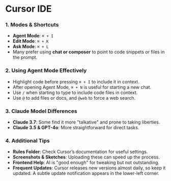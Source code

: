 # Cursor IDE

### 1. Modes & Shortcuts
- **Agent Mode**: `⌘ + I`
- **Edit Mode**: `⌘ + K`
- **Ask Mode**: `⌘ + L`
- Many prefer using **chat or composer** to point to code snippets or files in the prompt.

### 2. Using Agent Mode Effectively
- Highlight code before pressing `⌘ + I` to include it in context.
- After opening Agent Mode, `⌘ + N` is useful for starting a new chat.
- Use `/` when starting to type to include code files in context.
- Use `@` to add files or docs, and `@web` to force a web search.

### 3. Claude Model Differences
- **Claude 3.7**: Some find it more "talkative" and prone to taking liberties.
- **Claude 3.5 & GPT-4o**: More straightforward for direct tasks.

### 4. Additional Tips
- **Rules Folder**: Check Cursor’s documentation for useful settings.
- **Screenshots & Sketches**: Uploading these can speed up the process.
- **Frontend Help**: AI is "good enough" for tweaking but not outstanding.
- **Frequent Updates**: Cursor releases new versions almost daily, so keep it updated. A subtle update notification appears in the lower-left corner.
